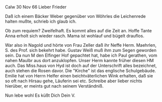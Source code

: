  Calw 30 Nov 66
Lieber Frieder

Daß ich einem Bäcker Weber gegenüber von Wöhrles die Leichenrede halten mußte, schrieb ich glaub ich.

Ob zum requiem? Zweifelhaft. Es kommt alles auf die Zeit an. 
Hoffe Tante Anna erholt sich wieder rasch. Mama ist wohlauf und bügelt drauflos.

War also in Nagold und hörte von Frau Zeller daß ihr Neffe Herm. Maehrlen, S. des Prof. sich bekehrt habe. Gustav Weiß muß ihm zum Segen geworden sein. Da nun M den Elfinger Hof gepachtet hat, habe ich Paul gerathen, vom nahen Maulbr aus dort anzuklopfen. Unser Herm kannte früher diesen HM auch. 
Das Miss.haus von Hyd ist doch auf der Unterschrift alles bezeichnet, auch stehen die Rosen davor. Die "Kirche" ist das englische Schulgebäude. 
Emilie hat von Herrn Helfer einen beichtväterlichen Wink erhalten, daß sie so oft nach Hirsau gehe, Läuferin sei etc. Schreibe aber lieber nichts hierüber, er meints gut nach seinem Verständniß.

Nun lebe wohl Es küßt Dich
 Dein V.
